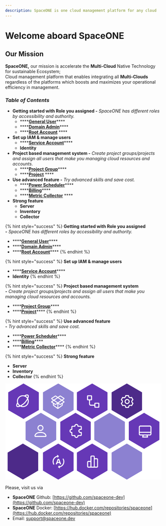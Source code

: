 ```yaml
---
description: SpaceONE is one cloud management platform for any cloud
---
```


# Welcome aboard SpaceONE

## Our Mission

**SpaceONE,** our mission is accelerate the **Multi-Cloud** Native Technology for sustainable Ecosystem;   
Cloud management platform that enables integrating all **Multi-Clouds** regardless of the platforms which boosts and maximizes your operational efficiency in management.

### _**Table of Contents**_

* **Getting started with Role you assigned -** _SpaceONE has different roles by accessibility and authority._
  * \*\*\*\*[**General User**](general-user.md)\*\*\*\*
  * \*\*\*\*[**Domain Admin**](domain-admin.md)\*\*\*\*
  * \*\*\*\*[**Root Account**](root-account.md) ****
* **Set up IAM & manage users**
  * \*\*\*\*[**Service Account**](identity/service-account/)\*\*\*\*
  * **Identity** 
* **Project based management system -** _Create project groups/projects and assign all users that make you managing cloud resources and accounts._
  * \*\*\*\*[**Project Group**](project/project-group-management.md)\*\*\*\*
  * \*\*\*\*[**Project**](project/project-management.md) ****
* **Use advanced feature -** _Try advanced skills and save cost._
  * \*\*\*\*[**Power Scheduler**](advanced-topic/power-scheduler-quick-start.md)\*\*\*\*
  * \*\*\*\*[**Billing**](advanced-topic/billing-quick-start.md)\*\*\*\*
  * \*\*\*\*[**Metric Collector**](advanced-topic/metric-collector-quick-start.md) ****
* **Strong feature**
  * **Server**
  * **Inventory**
  * **Collector**



{% hint style="success" %}
**Getting started with Role you assigned  
-** _SpaceONE has different roles by accessibility and authority._

* \*\*\*\*[**General User**](general-user.md)\*\*\*\*
* \*\*\*\*[**Domain Admin**](domain-admin.md)\*\*\*\*
* \*\*\*\*[**Root Account**](root-account.md)\*\*\*\*
{% endhint %}

{% hint style="success" %}
**Set up IAM & manage users**

* \*\*\*\*[**Service Account**](identity/service-account/)\*\*\*\*
* **Identity**
{% endhint %}

{% hint style="success" %}
**Project based management system  
-** _Create project groups/projects and assign all users that make you managing cloud resources and accounts._

* \*\*\*\*[**Project Group**](project/project-group-management.md)\*\*\*\*
* \*\*\*\*[**Project**](project/project-management.md)\*\*\*\*
{% endhint %}

{% hint style="success" %}
**Use advanced feature  
-** _Try advanced skills and save cost._

* \*\*\*\*[**Power Scheduler**](advanced-topic/power-scheduler-quick-start.md)\*\*\*\*
* \*\*\*\*[**Billing**](advanced-topic/billing-quick-start.md)\*\*\*\*
* \*\*\*\*[**Metric Collector**](advanced-topic/metric-collector-quick-start.md)\*\*\*\*
{% endhint %}

{% hint style="success" %}
**Strong feature**

* **Server**
* **Inventory**
* **Collector**
{% endhint %}

![](.gitbook/assets/gitbook_so.png)

  


Please, visit us via

* **SpaceONE**  Github: [https://github.com/spaceone-dev](https://github.com/spaceone-dev) 
* **SpaceONE**  Docker: [https://hub.docker.com/repositories/spaceone](https://hub.docker.com/repositories/spaceone) 
* Email: support@spaceone.dev

